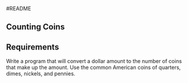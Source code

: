 #README

## Counting Coins


## Requirements

Write a program that will convert a dollar amount to the number of coins that make up the amount. Use the common American coins of quarters, dimes, nickels, and pennies.
